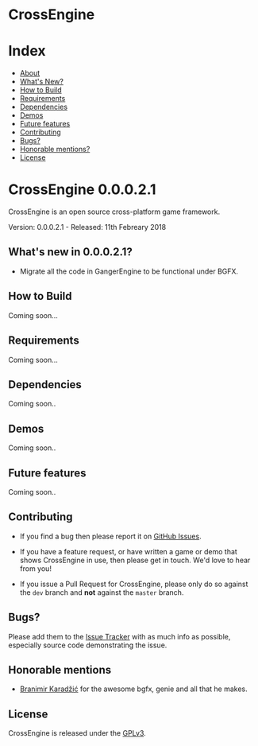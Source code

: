 CrossEngine
=======

# Index

- [About](#about)
- [What's New?](#whats-new)
- [How to Build](#how-to-build)
- [Requirements](#requirements)
- [Dependencies](#dependencies)
- [Demos](#demos)
- [Future features](#future)
- [Contributing](#contributing)
- [Bugs?](#bugs)
- [Honorable mentions?](#mentions)
- [License](#license)

<a name="about"></a>
# CrossEngine 0.0.0.2.1

CrossEngine is an open source cross-platform game framework.

Version: 0.0.0.2.1 - Released: 11th Febreary 2018

<a name="whats-new"></a>
## What's new in 0.0.0.2.1?

* Migrate all the code in GangerEngine to be functional under BGFX.

<a name="how-to-build"></a>
## How to Build

Coming soon...

<a name="requirements"></a>
## Requirements

Coming soon...

<a name="dependencies"></a>
## Dependencies

Coming soon..

<a name="demos"></a>
## Demos

Coming soon..

<a name="future"></a>
## Future features

Coming soon..

<a name="contributing"></a>
## Contributing

- If you find a bug then please report it on [GitHub Issues][issues].

- If you have a feature request, or have written a game or demo that shows CrossEngine in use, then please get in touch. We'd love to hear from you!

- If you issue a Pull Request for CrossEngine, please only do so against the `dev` branch and **not** against the `master` branch.

<a name="bugs"></a>
## Bugs?

Please add them to the [Issue Tracker][issues] with as much info as possible, especially source code demonstrating the issue.

<a name="mentions"></a>
## Honorable mentions

* [Branimir Karadžić](https://github.com/bkaradzic) for the awesome bgfx, genie and all that he makes.

<a name="license"></a>
## License

CrossEngine is released under the [GPLv3](https://www.gnu.org/licenses/gpl-3.0.en.html).

[issues]: https://github.com/feserr/CrossEngine/issues
